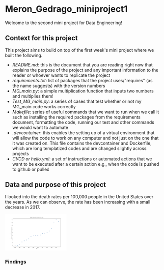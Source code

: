 # Meron_Gedrago_miniproject1

Welcome to the second mini project for Data Engineering!

## Context for this project 

This project aims to build on top of the first week's mini project where we built the following. 

* *README.md*: this is the document that you are reading right now that explains the purpose of the project and any important information to the reader or whoever wants to replicate the project 
* *requirements.txt*: list of packages that the project uses/"requires" (as the name suggests) with the version numbers 
* *MG_main.py*: a simple multiplication function that inputs two numbers and multiplies them!
* *Test_MG_main.py*: a series of cases that test whether or not my MG_main code works correctly 
* *Makefile*: series of useful commands that we want to run when we call it such as installing the required packages from the requirements document, formatting the code, running our test and other commands we would want to automate 
* *.devcontainer*: this enables the setting up of a virtual environment that will allow the code to work on any computer and not just on the one that it was created on. This file contains the devcontainer and Dockerfile, which are long templatized codes and are changed slightly across projects
* *CI/CD or hello.yml*: a set of instructions or automated actions that we want to be executed after a certain action e.g., when the code is pushed to github or pulled  

## Data and purpose of this project

I looked into the death rates per 100,000 people in the United States over the years. As we can observe, the rate has been increasing with a small decrease in 2017. 


<img src="Data_visual.png" alt="alt text" width="200">











### Findings
